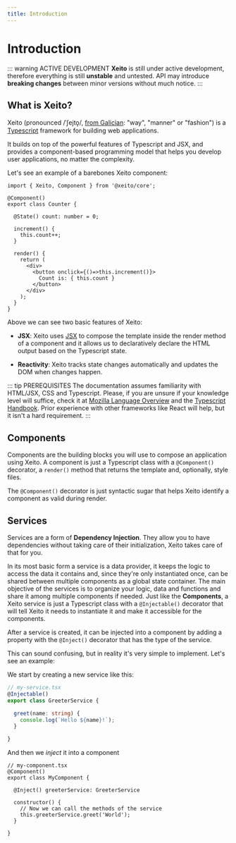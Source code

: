 ```yaml
---
title: Introduction
---
```


# Introduction

::: warning ACTIVE DEVELOPMENT
  **Xeito** is still under active development, therefore everything is still **unstable** and untested.
  API may introduce **breaking changes** between minor versions without much notice.
:::

## What is Xeito?

Xeito (pronounced /ˈʃejto̝/, [from Galician](https://en.wiktionary.org/wiki/xeito): "way", "manner" or "fashion") 
is a [Typescript](https://www.typescriptlang.org/) framework for building web applications.

It builds on top of the powerful features of Typescript and JSX, and provides a component-based programming model 
that helps you develop user applications, no matter the complexity.

Let's see an example of a barebones Xeito component:

```tsx
import { Xeito, Component } from '@xeito/core';

@Component()
export class Counter {

  @State() count: number = 0;

  increment() {
    this.count++;
  }

  render() {
    return (
      <div>
        <button onclick={()=>this.increment()}>
          Count is: { this.count }
        </button>
      </div>
    );
  }
}
```

Above we can see two basic features of Xeito:

- **JSX**: Xeito uses [JSX](https://www.typescriptlang.org/docs/handbook/jsx.html) to compose the template inside 
the render method of a component and it allows us to declaratively declare the HTML output based on the Typescript state.

- **Reactivity**: Xeito tracks state changes automatically and updates the DOM when changes happen.

::: tip PREREQUISITES
  The documentation assumes familiarity with HTML/JSX, CSS and Typescript.
  Please, if you are unsure if your knowledge level will suffice, check it at
  [Mozilla Language Overview](https://developer.mozilla.org/en-US/docs/Web/JavaScript/Language_Overview)
  and the [Typescript Handbook](https://www.typescriptlang.org/docs/handbook/intro.html).
  Prior experience with other frameworks like React will help, but it isn't a hard requirement.
:::


## Components

Components are the building blocks you will use to compose an application using Xeito.
A component is just a Typescript class with a ``@Component()`` decorator, a ``render()``
method that returns the template and, optionally, style files.

The ``@Component()`` decorator is just syntactic sugar that helps Xeito identify a component as valid during render.

## Services

Services are a form of **Dependency Injection**. They allow you to have dependencies without taking care of their initialization,
Xeito takes care of that for you.

In its most basic form a service is a data provider, it keeps the logic to access the data it contains and, since they're only instantiated once,
can be shared between multiple components as a global state container.
The main objective of the services is to organize your logic, data and functions and share it among multiple components if needed.
Just like the **Components**, a Xeito service is just a Typescript class with a ``@Injectable()`` decorator that will tell Xeito it needs to 
instantiate it and make it accessible for the components.

After a service is created, it can be injected into a component by adding a property with the ``@Inject()`` decorator that has the type of the service.

This can sound confusing, but in reality it's very simple to implement. Let's see an example:

We start by creating a new service like this:

```ts
// my-service.tsx
@Injectable()
export class GreeterService {

  greet(name: string) {
    console.log(`Hello ${name}!`);
  }

}

```

And then we *inject* it into a component
```tsx
// my-component.tsx
@Component()
export class MyComponent {

  @Inject() greeterService: GreeterService

  constructor() {
    // Now we can call the methods of the service
    this.greeterService.greet('World');
  }

}

```